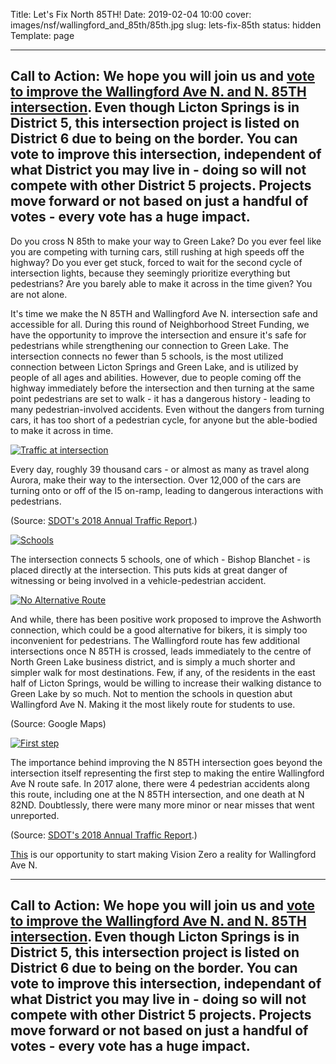 Title: Let's Fix North 85TH!
Date: 2019-02-04 10:00
cover: images/nsf/wallingford_and_85th/85th.jpg
slug: lets-fix-85th
status: hidden
Template: page

---
**Call to Action:** We hope you will join us and [vote to improve the Wallingford Ave N. and N. 85TH intersection](https://nsf.consider.it/2019-114?results=true).
Even though Licton Springs is in District 5, this intersection project is listed on District 6 due to being on the border. You can vote to improve this intersection, independent of what District you may live in - doing so will not compete with other District 5 projects. Projects move forward or not based on just a handful of votes - every vote has a huge impact.
---

Do you cross N 85th to make your way to Green Lake? Do you ever feel like you are competing with turning cars, still rushing at high speeds off the highway? Do you ever get stuck, forced to wait for the second cycle of intersection lights, because they seemingly prioritize everything but pedestrians? Are you barely able to make it across in the time given? You are not alone.

It's time we make the N 85TH and Wallingford Ave N. intersection safe and accessible for all. During this round of Neighborhood Street Funding, we have the opportunity to improve the intersection and ensure it's safe for pedestrians while strengthening our connection to Green Lake. The intersection connects no fewer than 5 schools, is the most utilized connection between Licton Springs and Green Lake, and is utilized by people of all ages and abilities. However, due to people coming off the highway immediately before the intersection and then turning at the same point pedestrians are set to walk - it has a dangerous history - leading to many pedestrian-involved accidents. Even without the dangers from turning cars, it has too short of a pedestrian cycle, for anyone but the able-bodied to make it across in time.

[![Traffic at intersection](/images/nsf/wallingford_and_85th/traffic.jpg)](/images/nsf/wallingford_and_85th/traffic.jpg)

Every day, roughly 39 thousand cars - or almost as many as travel along Aurora, make their way to the intersection. Over 12,000 of the cars are turning onto or off of the I5 on-ramp, leading to dangerous interactions with pedestrians.

(Source: [SDOT's 2018 Annual Traffic Report](/images/nsf/wallingford_and_85th/2018_traffic_report.pdf).)

[![Schools](/images/nsf/wallingford_and_85th/schools.jpg)](/images/nsf/wallingford_and_85th/schools.jpg)

The intersection connects 5 schools, one of which - Bishop Blanchet - is placed directly at the intersection. This puts kids at great danger of witnessing or being involved in a vehicle-pedestrian accident.

[![No Alternative Route](/images/nsf/wallingford_and_85th/walk.jpg)](/images/nsf/wallingford_and_85th/walk.jpg)

And while, there has been positive work proposed to improve the Ashworth connection, which could be a good alternative for bikers, it is simply too inconvenient for pedestrians. The Wallingford route has few additional intersections once N 85TH is crossed, leads immediately to the centre of North Green Lake business district, and is simply a much shorter and simpler walk for most destinations. Few, if any, of the residents in the east half of Licton Springs, would be willing to increase their walking distance to Green Lake by so much. Not to mention the schools in question abut Wallingford Ave N. Making it the most likely route for students to use.

(Source: Google Maps)

[![First step](/images/nsf/wallingford_and_85th/accidents.jpg)](/images/nsf/wallingford_and_85th/accidents.jpg)

The importance behind improving the N 85TH intersection goes beyond the intersection itself representing the first step to making the entire Wallingford Ave N route safe.
In 2017 alone, there were 4 pedestrian accidents along this route, including one at the N 85TH intersection, and one death at N 82ND. Doubtlessly, there were many more minor or near misses that went unreported.

(Source: [SDOT's 2018 Annual Traffic Report](/images/nsf/wallingford_and_85th/2018_traffic_report.pdf).)

[This](https://nsf.consider.it/2019-114?results=true) is our opportunity to start making Vision Zero a reality for Wallingford Ave N.

---
**Call to Action:** We hope you will join us and [vote to improve the Wallingford Ave N. and N. 85TH intersection](https://nsf.consider.it/2019-114?results=true).
Even though Licton Springs is in District 5, this intersection project is listed on District 6 due to being on the border. You can vote to improve this intersection, independant of what District you may live in - doing so will not compete with other District 5 projects. Projects move forward or not based on just a handful of votes - every vote has a huge impact.
---

